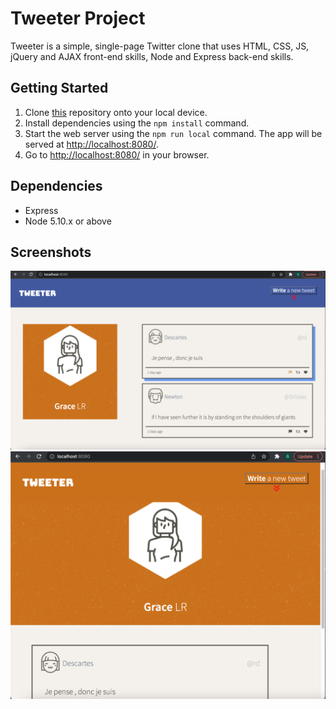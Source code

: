 # Tweeter Project

Tweeter is a simple, single-page Twitter clone that uses HTML, CSS, JS, jQuery and AJAX front-end skills, Node and Express back-end skills.

## Getting Started

1. Clone [this](https://github.com/GraceLR/tweeter) repository onto your local device.
2. Install dependencies using the `npm install` command.
3. Start the web server using the `npm run local` command. The app will be served at <http://localhost:8080/>.
4. Go to <http://localhost:8080/> in your browser.

## Dependencies

- Express
- Node 5.10.x or above

## Screenshots

!["Desktop screen Tweeter page."](https://github.com/GraceLR/tweeter/blob/master/docs/desktop-screen.png)
!["Narrow screen Tweeter page."](https://github.com/GraceLR/tweeter/blob/master/docs/narrow-screen.png)


